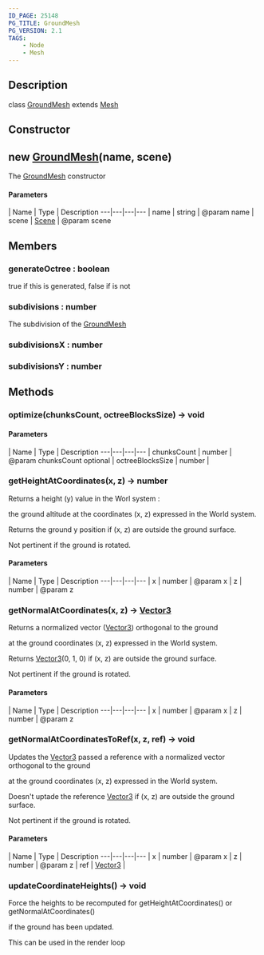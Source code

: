 ```yaml
---
ID_PAGE: 25148
PG_TITLE: GroundMesh
PG_VERSION: 2.1
TAGS:
    - Node
    - Mesh
---
```

## Description

class [GroundMesh](/classes/2.5/GroundMesh) extends [Mesh](/classes/2.5/Mesh)



## Constructor

## new [GroundMesh](/classes/2.5/GroundMesh)(name, scene)

The [GroundMesh](/classes/2.5/GroundMesh) constructor

#### Parameters
 | Name | Type | Description
---|---|---|---
 | name | string |     @param name
 | scene | [Scene](/classes/2.5/Scene) |     @param scene
## Members

### generateOctree : boolean

true if this is generated, false if is not

### subdivisions : number

The subdivision of the [GroundMesh](/classes/2.5/GroundMesh)

### subdivisionsX : number



### subdivisionsY : number



## Methods

### optimize(chunksCount, octreeBlocksSize) &rarr; void



#### Parameters
 | Name | Type | Description
---|---|---|---
 | chunksCount | number |     @param chunksCount
optional | octreeBlocksSize | number |    
### getHeightAtCoordinates(x, z) &rarr; number

Returns a height (y) value in the Worl system :

the ground altitude at the coordinates (x, z) expressed in the World system.

Returns the ground y position if (x, z) are outside the ground surface.

Not pertinent if the ground is rotated.

#### Parameters
 | Name | Type | Description
---|---|---|---
 | x | number |     @param x
 | z | number |     @param z
### getNormalAtCoordinates(x, z) &rarr; [Vector3](/classes/2.5/Vector3)

Returns a normalized vector ([Vector3](/classes/2.5/Vector3)) orthogonal to the ground

at the ground coordinates (x, z) expressed in the World system.

Returns [Vector3](/classes/2.5/Vector3)(0, 1, 0) if (x, z) are outside the ground surface.

Not pertinent if the ground is rotated.

#### Parameters
 | Name | Type | Description
---|---|---|---
 | x | number |     @param x
 | z | number |     @param z
### getNormalAtCoordinatesToRef(x, z, ref) &rarr; void

Updates the [Vector3](/classes/2.5/Vector3) passed a reference with a normalized vector orthogonal to the ground

at the ground coordinates (x, z) expressed in the World system.

Doesn't uptade the reference [Vector3](/classes/2.5/Vector3) if (x, z) are outside the ground surface.

Not pertinent if the ground is rotated.

#### Parameters
 | Name | Type | Description
---|---|---|---
 | x | number |     @param x
 | z | number |     @param z
 | ref | [Vector3](/classes/2.5/Vector3) |   
### updateCoordinateHeights() &rarr; void

Force the heights to be recomputed for getHeightAtCoordinates() or getNormalAtCoordinates()

if the ground has been updated.

This can be used in the render loop
